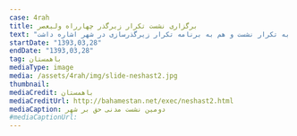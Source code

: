 ```yaml
---
case: 4rah
title: برگزاری نشست تکرار زیرگذر چهارراه ولیعصر
text: "با توجه به مباحث مطرح شده در نشست اول و همچنین با بررسی برنامه پنج ساله شهرداری تهران در بخش فضاهای زیر سطحی شهر تهران و نظرات ارائه شده توسط دکتر سیدمهدی معینی (سخنران موضوعی نشست اول) ضرورت برگزاری نشستی مجدد در موضوع «زیرگذر چهارراه ولیعصر» مطرح شد و از همین رو عنوان «تکرار زیرگذر چهارراه ولیعصر» برگزیده شد که هم به تکرار نشست و هم به برنامه تکرار زیرگذرسازی در شهر اشاره داشت. "
startDate: "1393,03,28"
endDate: "1393,03,28"
tag: باهمستان
mediaType: image
media: /assets/4rah/img/slide-neshast2.jpg
thumbnail:
mediaCredit: باهمستان
mediaCreditUrl: http://bahamestan.net/exec/neshast2.html
mediaCaption: دومین نشست مدنی حق بر شهر
#mediaCaptionUrl:
---
```

